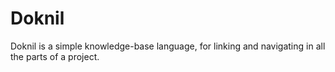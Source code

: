 # Doknil

Doknil is a simple knowledge-base language, for linking and navigating in all the parts of a project.
